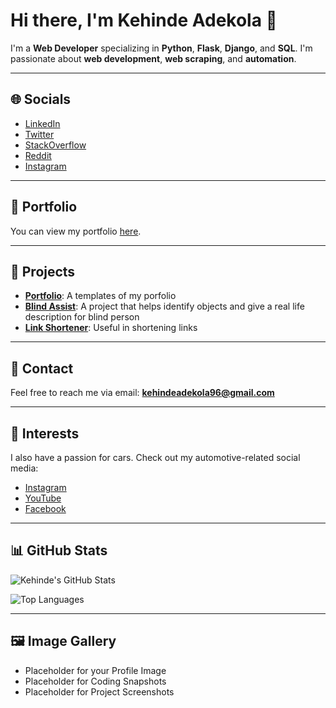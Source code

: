 # Hi there, I'm Kehinde Adekola 👋

I'm a **Web Developer** specializing in **Python**, **Flask**, **Django**, and **SQL**. I'm passionate about **web development**, **web scraping**, and **automation**.

---

## 🌐 Socials

- [LinkedIn](https://www.linkedin.com/in/kehinde-adekola-p-75042124b/)  
- [Twitter](https://twitter.com/keh_man21)  
- [StackOverflow](https://stackoverflow.com/users/17832080/kehinde-adekola)  
- [Reddit](https://www.reddit.com/user/Unlucky-Bridge-805/)  
- [Instagram](https://www.instagram.com/_innovative_k/)

---

## 📂 Portfolio

You can view my portfolio [here](https://rehobothjnr.pythonanywhere.com/).

---

## 💼 Projects

- **[Portfolio](https://github.com/kehman18/portfolio)**: A templates of my porfolio
- **[Blind Assist](https://github.com/kehman18/blind_assist)**: A project that helps identify objects and give a real life description for blind person
- **[Link Shortener](https://github.com/kehman18/Link_shortener)**: Useful in shortening links

---

## 📧 Contact

Feel free to reach me via email: **[kehindeadekola96@gmail.com](mailto:kehindeadekola96@gmail.com)**

---

## 📸 Interests

I also have a passion for cars. Check out my automotive-related social media:

- [Instagram](#)
- [YouTube](#)
- [Facebook](#)

---

## 📊 GitHub Stats

![Kehinde's GitHub Stats](https://github-readme-stats.vercel.app/api?username=kehman18&show_icons=true&theme=radical)

![Top Languages](https://github-readme-stats.vercel.app/api/top-langs/?username=kehman18&layout=compact&theme=radical)

---

## 🖼️ Image Gallery

* Placeholder for your Profile Image
* Placeholder for Coding Snapshots
* Placeholder for Project Screenshots

<!--
**kehman18/kehman18** is a ✨ _special_ ✨ repository because its `README.md` (this file) appears on your GitHub profile.

Here are some ideas to get you started:

- 🔭 I’m currently working on ...
- 🌱 I’m currently learning ...
- 👯 I’m looking to collaborate on ...
- 🤔 I’m looking for help with ...
- 💬 Ask me about ...
- 📫 How to reach me: ...
- 😄 Pronouns: ...
- ⚡ Fun fact: ...
-->
